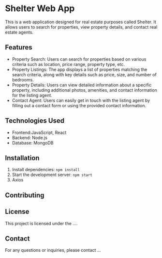 # Shelter Web App

This is a web application designed for real estate purposes called Shelter. It allows users to search for properties, view property details, and contact real estate agents.

## Features

- Property Search: Users can search for properties based on various criteria such as location, price range, property type, etc.
- Property Listings: The app displays a list of properties matching the search criteria, along with key details such as price, size, and number of bedrooms.
- Property Details: Users can view detailed information about a specific property, including additional photos, amenities, and contact information for the listing agent.
- Contact Agent: Users can easily get in touch with the listing agent by filling out a contact form or using the provided contact information.

## Technologies Used

- Frontend:JavaScript, React
- Backend: Node.js
- Database: MongoDB

## Installation

1. Install dependencies: `npm install`
2. Start the development server: `npm start`
3. Axios

## Contributing

## License

This project is licensed under the ....

## Contact

For any questions or inquiries, please contact ...
